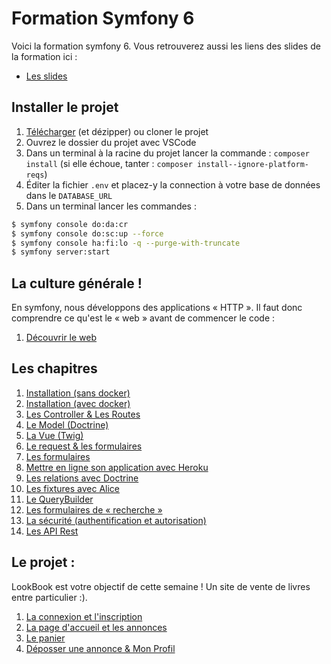 # Formation Symfony 6

Voici la formation symfony 6. Vous retrouverez aussi les liens des slides de la formation
ici :

- [Les slides](https://slides.com/davidjegat-1/sf5-training-foundation/fullscreen)

## Installer le projet

1. [Télécharger](https://github.com/Djeg/formation-symfony/archive/refs/heads/session/20-03-23/24-03-23.zip) (et dézipper) ou cloner le projet
2. Ouvrez le dossier du projet avec VSCode
3. Dans un terminal à la racine du projet lancer la commande : `composer install` (si elle échoue, tanter : `composer install--ignore-platform-reqs`)
4. Éditer la fichier `.env` et placez-y la connection à votre base de données dans le `DATABASE_URL`
5. Dans un terminal lancer les commandes :

```bash
$ symfony console do:da:cr
$ symfony console do:sc:up --force
$ symfony console ha:fi:lo -q --purge-with-truncate
$ symfony server:start
```

## La culture générale !

En symfony, nous développons des applications « HTTP ». Il faut donc comprendre ce qu'est le « web »
avant de commencer le code :

1. [Découvrir le web](./assets/cours/web.md)

## Les chapitres

1. [Installation (sans docker)](./assets/cours/installation.md)
2. [Installation (avec docker)](./assets/cours/installation-docker.md)
3. [Les Controller & Les Routes](./assets/cours/controller-et-routes.md)
4. [Le Model (Doctrine)](./assets/cours/doctrine.md)
5. [La Vue (Twig)](./assets/cours/view.md)
6. [Le request & les formulaires](./assets/cours/request-form.md)
7. [Les formulaires](./assets/cours/form.md)
8. [Mettre en ligne son application avec Heroku](./assets/cours/online.md)
9. [Les relations avec Doctrine](./assets/cours/relations.md)
10. [Les fixtures avec Alice](./assets/cours/fixtures.md)
11. [Le QueryBuilder](./assets/cours/query-builder.md)
12. [Les formulaires de « recherche »](./assets/cours/search-form.md)
13. [La sécurité (authentification et autorisation)](./assets/cours/security.md)
14. [Les API Rest](./assets/cours/api-rest.md)

## Le projet :

LookBook est votre objectif de cette semaine ! Un site de vente de livres entre particulier :).

1. [La connexion et l'inscription](./assets/projet/01-security.md)
2. [La page d'accueil et les annonces](./assets/projet/02-home.md)
3. [Le panier](./assets/projet/03-basket.md)
4. [Déposser une annonce & Mon Profil](./assets/projet/04-create-and-profile.md)
